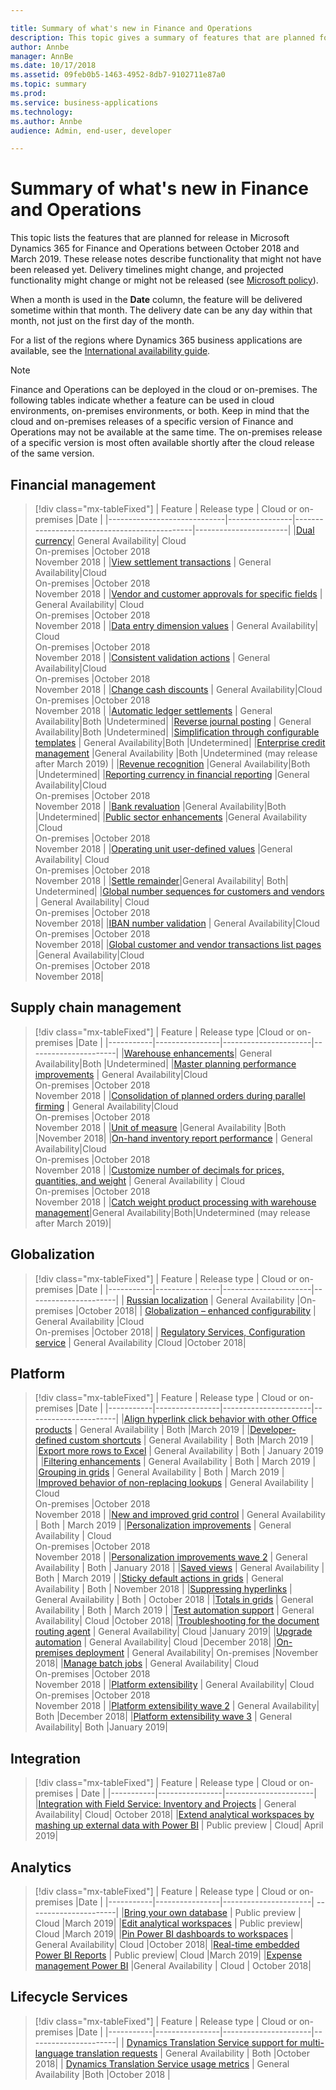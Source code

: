 ```yaml
---

title: Summary of what's new in Finance and Operations
description: This topic gives a summary of features that are planned for the October '18 release of Microsoft Dynamics 365 for Finance and Operations.
author: Annbe
manager: AnnBe
ms.date: 10/17/2018
ms.assetid: 09feb0b5-1463-4952-8db7-9102711e87a0
ms.topic: summary
ms.prod: 
ms.service: business-applications
ms.technology: 
ms.author: Annbe
audience: Admin, end-user, developer

---
```

# Summary of what's new in Finance and Operations

This topic lists the features that are planned for release in Microsoft Dynamics 365 for Finance and Operations between October 2018 and March 2019. These release notes describe functionality that might not have been released yet. Delivery timelines might change, and projected functionality might change or might not be released (see [Microsoft policy](https://go.microsoft.com/fwlink/p/?linkid=2007332)).

When a month is used in the **Date** column, the feature will be delivered sometime within that month. The delivery date can be any day within that month, not just on the first day of the month.
	
For a list of the regions where Dynamics 365 business applications are available, see the [International availability guide](https://aka.ms/dynamics_365_international_availability_deck).

> [!Note]
> Finance and Operations can be deployed in the cloud or on-premises. The following tables indicate whether a feature can be used in cloud environments, on-premises environments, or both. Keep in mind that the cloud and on-premises releases of a specific version of Finance and Operations may not be available at the same time. The on-premises release of a specific version is most often available shortly after the cloud release of the same version. 


## Financial management
> [!div class="mx-tableFixed"]
> | Feature                     | Release type   | Cloud or on-premises                      |Date |
> |-----------------------------|----------------|----------------------------------------------|-----------------------|
> |[Dual currency](dual-currency.md)| General Availability| Cloud<br>On-premises                                |October 2018<br>November 2018 |
> |[View settlement transactions](view-settlement-transactions.md) | General Availability|Cloud<br>On-premises                                |October 2018<br>November 2018 |
> |[Vendor and customer approvals for specific fields](vendor-customer-approval-fields.md) | General Availability| Cloud<br>On-premises                                |October 2018<br>November 2018 |
> |[Data entry dimension values](data-entry-dimension-values.md) | General Availability| Cloud<br>On-premises                                |October 2018<br>November 2018 |
> |[Consistent validation actions](validation-actions-journals.md) | General Availability|Cloud<br>On-premises                                |October 2018<br>November 2018 |
> |[Change cash discounts](change-cash-discounts.md) | General Availability|Cloud<br>On-premises                                |October 2018<br>November 2018 |
> |[Automatic ledger settlements](automatic-ledger-settlements.md) | General Availability|Both  |Undetermined|
> |[Reverse journal posting](reverse-journal-posting.md) | General Availability|Both            |Undetermined|
> |[Simplification through configurable templates](simplication-templates.md) | General Availability|Both   |Undetermined|
> |[Enterprise credit management](enterprise-credit-management.md) |General Availability |Both  |Undetermined (may release after March 2019) |
> |[Revenue recognition](revenue-recognition.md) |General Availability|Both                     |Undetermined|
> |[Reporting currency in financial reporting](reporting-currency-financial-reporting.md) |General Availability|Cloud<br>On-premises                                |October 2018<br>November 2018 |
> |[Bank revaluation](bank-revaluation.md) |General Availability|Both                     |Undetermined|
> |[Public sector enhancements](public-sector.md) |General Availability |Cloud<br>On-premises                                |October 2018<br>November 2018 |
> |[Operating unit user-defined values](operating-unit-user-defined-values.md) |General Availability| Cloud<br>On-premises                                |October 2018<br>November 2018 |
> |[Settle remainder](settle-remainder.md)|General Availability| Both| Undetermined|
> |[Global number sequences for customers and vendors](global-number-sequences.md) | General Availability| Cloud<br>On-premises           |October 2018<br>November 2018|
> |[IBAN number validation](iban-number-validation.md) | General Availability|Cloud<br>On-premises              |October 2018<br>November 2018|
> |[Global customer and vendor transactions list pages](global-customer-and-vendor-list.md) |General Availability|Cloud<br>On-premises   |October 2018<br>November 2018|

## Supply chain management

> [!div class="mx-tableFixed"]
> | Feature   | Release type  |Cloud or on-premises  |Date |
> |-----------|----------------|----------------------|----------------------|
> |[Warehouse enhancements](warehouse-inventory.md)| General Availability|Both     |Undetermined|
> |[Master planning performance improvements](master-planning-perf.md) | General Availability|Cloud<br>On-premises                                |October 2018<br>November 2018 |
> |[Consolidation of planned orders during parallel firming](planned-orders-during-parallel-firming.md) | General Availability|Cloud<br>On-premises                                |October 2018<br>November 2018 |
> |[Unit of measure](uom.md) |General Availability |Both    |November 2018|
> |[On-hand inventory report performance](on-hand-inventory-report-performance.md) | General Availability|Cloud<br>On-premises                                |October 2018<br>November 2018 |
> |[Customize number of decimals for prices, quantities, and weight](customize-decimals-for-prices-quantities-and-weight.md) | General Availability | Cloud<br>On-premises                                |October 2018<br>November 2018 |
> |[Catch weight product processing with warehouse management](catch-weight.md)|General Availability|Both|Undetermined (may release after March 2019)|

<!--
## Planned regulatory features
=======
-->

## Globalization

> [!div class="mx-tableFixed"]
> | Feature   | Release type   | Cloud or on-premises  |Date |
> |-----------|----------------|----------------------|----------------------|
> | [Russian localization](russian-regulations-on-prem.md)                            | General Availability |On-premises           |October 2018|
> | [Globalization – enhanced configurability](globalization-configurability.md)      | General Availability |Cloud<br>On-premises          |October 2018|
> | [Regulatory Services, Configuration service](regulatory-service-configuration.md) | General Availability |Cloud           |October 2018|

## Platform

> [!div class="mx-tableFixed"]
> | Feature   | Release type   | Cloud or on-premises  |Date |
> |-----------|----------------|----------------------|----------------------|
> |[Align hyperlink click behavior with other Office products](hyperlink-behavior.md) | General Availability |  Both                                |March 2019 |
> |[Developer-defined custom shortcuts](custom-shortcuts.md) | General Availability |  Both                           |March 2019 |
> |[Export more rows to Excel](export-more-rows.md)  | General Availability | Both | January 2019 |
> |[Filtering enhancements](filtering-enhancements.md) | General Availability | Both | March 2019 |
> |[Grouping in grids](grouping-in-grids.md)  | General Availability | Both | March 2019 |
> |[Improved behavior of non-replacing lookups](non-replacing-lookups.md) | General Availability | Cloud<br>On-premises                                |October 2018<br>November 2018 |
> |[New and improved grid control](new-grid-control.md) | General Availability | Both | March 2019 |
> |[Personalization improvements](personalization-improvements.md) | General Availability | Cloud<br>On-premises                                |October 2018<br>November 2018 |
> |[Personalization improvements wave 2](personalization-improvements2.md) | General Availability | Both | January 2018 |
> |[Saved views](saved-views.md) | General Availability | Both | March 2019 |
> |[Sticky default actions in grids](sticky-default-action.md) | General Availability | Both | November 2018 |
> |[Suppressing hyperlinks](suppress-hyperlinks.md) | General Availability | Both | October 2018 |
> |[Totals in grids](grid-totals.md) | General Availability | Both | March 2019 |
> |[Test automation support](test-automation-support.md) | General Availability| Cloud    |October 2018|
> |[Troubleshooting for the document routing agent](troubleshoot-document-routing-agent.md) | General Availability| Cloud    |January 2019|
> |[Upgrade automation](upgrade-automation.md) | General Availability| Cloud     |December 2018|
> |[On-premises deployment](on-premises-deployments.md) | General Availability|  On-premises    |November 2018|
> |[Manage batch jobs](batch-management.md) | General Availability| Cloud<br>On-premises                                |October 2018<br>November 2018 |
> |[Platform extensibility](platform-extensibility.md) | General Availability| Cloud<br>On-premises                                |October 2018<br>November 2018 |
> |[Platform extensibility wave 2](platform-extensibility2.md) | General Availability| Both     |December 2018|
> |[Platform extensibility wave 3](platform-extensibility3.md) | General Availability| Both     |January 2019|

## Integration

> [!div class="mx-tableFixed"]
> | Feature   | Release type   |  Cloud or on-premises   | Date |
> |-----------|----------------|----------------------|
> |[Integration with Field Service: Inventory and Projects](integration-field-service-inventory-projects.md) | General Availability| Cloud|   October 2018|
> |[Extend analytical workspaces by mashing up external data with Power BI](extend-analytical-workspaces-mash-up-external-data-powerbi.md) | Public preview | Cloud| April 2019|

## Analytics

> [!div class="mx-tableFixed"]
> | Feature   | Release type   | Cloud or on-premises  |Date |
> |-----------|----------------|----------------------| ----------------------|
> |[Bring your own database](byod.md) | Public preview |   Cloud   |March 2019|
> |[Edit analytical workspaces](edit-analytical-workspaces.md) | Public preview| Cloud     |March 2019|
> |[Pin Power BI dashboards to workspaces](pin-power-bi-dashboard.md) | General Availability| Cloud     |October 2018|
> |[Real-time embedded Power BI Reports](realtime-powerbi.md) | Public preview| Cloud     |March 2019|
> |[Expense management Power BI](expense-management-power-bi.md) |General Availability | Cloud | October 2018|


## Lifecycle Services 

> [!div class="mx-tableFixed"]
> | Feature   | Release type   | Cloud or on-premises  |Date |
> |-----------|----------------|----------------------|----------------------|
> | [Dynamics Translation Service support for multi-language translation requests](translation-service.md) | General Availability | Both                             |October 2018|
> | [Dynamics Translation Service usage metrics](translation-service.md) | General Availability             |Both                             |October 2018 |
